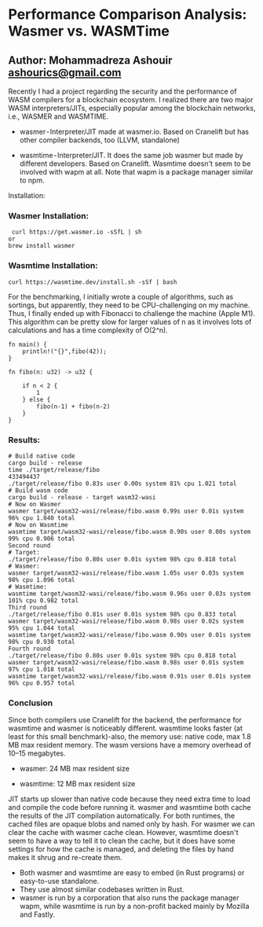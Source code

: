# Performance Comparison Analysis: Wasmer vs. WASMTime

## Author: Mohammadreza Ashouir <ashourics@gmail.com>


Recently I had a project regarding the security and the performance of WASM compilers for a blockchain ecosystem. I realized there are two major WASM interpreters/JITs, especially popular among the blockchain networks, i.e., WASMER and WASMTIME.

- wasmer - Interpreter/JIT made at wasmer.io. Based on Cranelift but has other compiler backends, too (LLVM, standalone)

- wasmtime - Interpreter/JIT. It does the same job wasmer but made by different developers. Based on Cranelift. Wasmtime doesn't seem to be involved with wapm at all. Note that wapm is a package manager similar to npm.

Installation:

### Wasmer Installation:
```
 curl https://get.wasmer.io -sSfL | sh
or
brew install wasmer
```

### Wasmtime Installation: 
```
curl https://wasmtime.dev/install.sh -sSf | bash
```

For the benchmarking, I initially wrote a couple of algorithms, such as sortings, but apparently, they need to be CPU-challenging on my machine. Thus, I finally ended up with Fibonacci to challenge the machine (Apple M1). This algorithm can be pretty slow for larger values of n as it involves lots of calculations and has a time complexity of O(2^n).

```
fn main() {
    println!("{}",fibo(42));
}

fn fibo(n: u32) -> u32 {

    if n < 2 {
        1
    } else {
        fibo(n-1) + fibo(n-2)
    }
}
```


### Results:

```
# Build native code
cargo build - release
time ./target/release/fibo
433494437
./target/release/fibo 0.83s user 0.00s system 81% cpu 1.021 total
# Build wasm code
cargo build - release - target wasm32-wasi
# Now on Wasmer
wasmer target/wasm32-wasi/release/fibo.wasm 0.99s user 0.01s system 96% cpu 1.040 total
# Now on Wasmtime
wasmtime target/wasm32-wasi/release/fibo.wasm 0.90s user 0.00s system 99% cpu 0.906 total
Second round
# Target:
./target/release/fibo 0.80s user 0.01s system 98% cpu 0.818 total
# Wasmer:
wasmer target/wasm32-wasi/release/fibo.wasm 1.05s user 0.03s system 98% cpu 1.096 total
# Wasmtime:
wasmtime target/wasm32-wasi/release/fibo.wasm 0.96s user 0.03s system 101% cpu 0.982 total
Third round
./target/release/fibo 0.81s user 0.01s system 98% cpu 0.833 total
wasmer target/wasm32-wasi/release/fibo.wasm 0.98s user 0.02s system 95% cpu 1.044 total
wasmtime target/wasm32-wasi/release/fibo.wasm 0.90s user 0.01s system 98% cpu 0.930 total
Fourth round
./target/release/fibo 0.80s user 0.01s system 98% cpu 0.818 total
wasmer target/wasm32-wasi/release/fibo.wasm 0.98s user 0.01s system 97% cpu 1.018 total
wasmtime target/wasm32-wasi/release/fibo.wasm 0.91s user 0.01s system 96% cpu 0.957 total
```

### Conclusion
Since both compilers use Cranelift for the backend, the performance for wasmtime and wasmer is noticeably different. wasmtime looks faster (at least for this small benchmark)-also, the memory use: native code, max 1.8 MB max resident memory. The wasm versions have a memory overhead of 10–15 megabytes.

- wasmer: 24 MB max resident size

- wasmtime: 12 MB max resident size

JIT starts up slower than native code because they need extra time to load and compile the code before running it.
wasmer and wasmtime both cache the results of the JIT compilation automatically. For both runtimes, the cached files are opaque blobs and named only by hash. For wasmer we can clear the cache with wasmer cache clean. However, wasmtime doesn't seem to have a way to tell it to clean the cache, but it does have some settings for how the cache is managed, and deleting the files by hand makes it shrug and re-create them.

- Both wasmer and wasmtime are easy to embed (in Rust programs) or easy-to-use standalone.
- They use almost similar codebases written in Rust.
- wasmer is run by a corporation that also runs the package manager wapm, while wasmtime is run by a non-profit backed mainly by Mozilla and Fastly.
